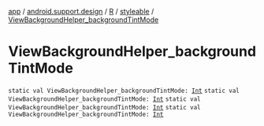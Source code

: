 [app](../../../index.md) / [android.support.design](../../index.md) / [R](../index.md) / [styleable](index.md) / [ViewBackgroundHelper_backgroundTintMode](.)

# ViewBackgroundHelper_backgroundTintMode

`static val ViewBackgroundHelper_backgroundTintMode: `[`Int`](https://kotlinlang.org/api/latest/jvm/stdlib/kotlin/-int/index.html)
`static val ViewBackgroundHelper_backgroundTintMode: `[`Int`](https://kotlinlang.org/api/latest/jvm/stdlib/kotlin/-int/index.html)
`static val ViewBackgroundHelper_backgroundTintMode: `[`Int`](https://kotlinlang.org/api/latest/jvm/stdlib/kotlin/-int/index.html)
`static val ViewBackgroundHelper_backgroundTintMode: `[`Int`](https://kotlinlang.org/api/latest/jvm/stdlib/kotlin/-int/index.html)